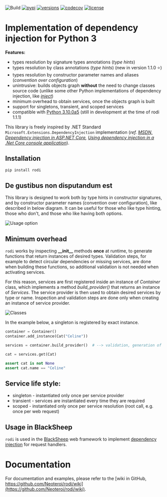 ![Build](https://github.com/Neoteroi/rodi/workflows/Build/badge.svg)
[![pypi](https://img.shields.io/pypi/v/rodi.svg)](https://pypi.python.org/pypi/rodi)
[![versions](https://img.shields.io/pypi/pyversions/rodi.svg)](https://github.com/Neoteroi/rodi)
[![codecov](https://codecov.io/gh/Neoteroi/rodi/branch/master/graph/badge.svg?token=VzAnusWIZt)](https://codecov.io/gh/Neoteroi/rodi)
[![license](https://img.shields.io/github/license/Neoteroi/rodi.svg)](https://github.com/Neoteroi/rodi/blob/master/LICENSE)

# Implementation of dependency injection for Python 3

**Features:**
* types resolution by signature types annotations (_type hints_)
* types resolution by class annotations (_type hints_) (new in version 1.1.0 :star:)
* types resolution by constructor parameter names and aliases (_convention over
  configuration_)
* unintrusive: builds objects graph **without** the need to change classes
  source code (unlike some other Python implementations of dependency
  injection, like _[inject](https://pypi.org/project/Inject/)_)
* minimum overhead to obtain services, once the objects graph is built
* support for singletons, transient, and scoped services
* compatible with [Python
  3.10.0a5](https://github.com/Neoteroi/rodi/wiki/Compatibility-with-Python-3.10.0a5)
  (still in development at the time of rodi 1.1.1)

This library is freely inspired by .NET Standard
`Microsoft.Extensions.DependencyInjection` implementation (_ref. [MSDN,
Dependency injection in ASP.NET
Core](https://docs.microsoft.com/en-us/aspnet/core/fundamentals/dependency-injection?view=aspnetcore-2.1),
[Using dependency injection in a .Net Core console
application](https://andrewlock.net/using-dependency-injection-in-a-net-core-console-application/)_).

## Installation

```bash
pip install rodi
```

## De gustibus non disputandum est
This library is designed to work both by type hints in constructor signatures,
and by constructor parameter names (convention over configuration), like
described in below diagram. It can be useful for those who like type hinting,
those who don't, and those who like having both options.

![Usage
option](https://raw.githubusercontent.com/Neoteroi/rodi/master/documentation/rodi-design-taste.png
"Usage option")

## Minimum overhead
`rodi` works by inspecting __&#95;&#95;init&#95;&#95;__ methods **once** at
runtime, to generate functions that return instances of desired types.
Validation steps, for example to detect circular dependencies or missing
services, are done when building these functions, so additional validation is
not needed when activating services.

For this reason, services are first registered inside an instance of
_Container_ class, which implements a method _build&#95;provider()_ that
returns an instance of _Services_. The service provider is then used to obtain
desired services by type or name. Inspection and validation steps are done only
when creating an instance of service provider.

![Classes](https://raw.githubusercontent.com/Neoteroi/rodi/master/documentation/classes.png
"Classes")

In the example below, a singleton is registered by exact instance.

```python
container = Container()
container.add_instance(Cat("Celine"))

services = container.build_provider()  # --> validation, generation of functions

cat = services.get(Cat)

assert cat is not None
assert cat.name == "Celine"
```

## Service life style:
* singleton - instantiated only once per service provider
* transient - services are instantiated every time they are required
* scoped - instantiated only once per service resolution (root call, e.g. once
  per web request)

## Usage in BlackSheep
`rodi` is used in the [BlackSheep](https://www.neoteroi.dev/blacksheep/) web
framework to implement [dependency
injection](https://www.neoteroi.dev/blacksheep/dependency-injection/) for
request handlers.

# Documentation
For documentation and examples, please refer to the [wiki in GitHub,
https://github.com/Neoteroi/rodi/wiki](https://github.com/Neoteroi/rodi/wiki).
